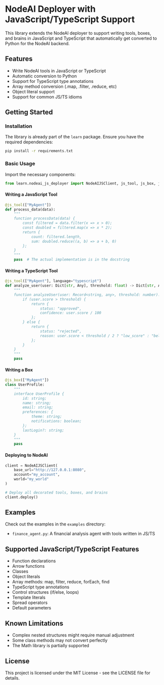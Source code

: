 # NodeAI Deployer with JavaScript/TypeScript Support

This library extends the NodeAI deployer to support writing tools, boxes, and brains in JavaScript and TypeScript that automatically get converted to Python for the NodeAI backend.

## Features

- Write NodeAI tools in JavaScript or TypeScript
- Automatic conversion to Python
- Support for TypeScript type annotations
- Array method conversion (.map, .filter, .reduce, etc)
- Object literal support
- Support for common JS/TS idioms

## Getting Started

### Installation

The library is already part of the `learn` package. Ensure you have the required dependencies:

```bash
pip install -r requirements.txt
```

### Basic Usage

Import the necessary components:

```python
from learn.nodeai_js_deployer import NodeAIJSClient, js_tool, js_box, js_brain
```

#### Writing a JavaScript Tool

```python
@js_tool(["MyAgent"])
def process_data(data):
    """
    function processData(data) {
        const filtered = data.filter(x => x > 0);
        const doubled = filtered.map(x => x * 2);
        return {
            count: filtered.length,
            sum: doubled.reduce((a, b) => a + b, 0)
        };
    }
    """
    pass  # The actual implementation is in the docstring
```

#### Writing a TypeScript Tool

```python
@js_tool(["MyAgent"], language="typescript")
def analyze_user(user: Dict[str, Any], threshold: float) -> Dict[str, Any]:
    """
    function analyzeUser(user: Record<string, any>, threshold: number): Record<string, any> {
        if (user.score > threshold) {
            return {
                status: "approved",
                confidence: user.score / 100
            };
        } else {
            return {
                status: "rejected",
                reason: user.score < threshold / 2 ? "low_score" : "below_threshold"
            };
        }
    }
    """
    pass
```

#### Writing a Box

```python
@js_box(["MyAgent"])
class UserProfile:
    """
    interface UserProfile {
        id: string;
        name: string;
        email: string;
        preferences: {
            theme: string;
            notifications: boolean;
        };
        lastLogin?: string;
    }
    """
    pass
```

#### Deploying to NodeAI

```python
client = NodeAIJSClient(
    base_url="http://127.0.0.1:8080",
    account="my_account",
    world="my_world"
)

# Deploy all decorated tools, boxes, and brains
client.deploy()
```

## Examples

Check out the examples in the `examples` directory:

- `finance_agent.py`: A financial analysis agent with tools written in JS/TS

## Supported JavaScript/TypeScript Features

- Function declarations
- Arrow functions
- Classes
- Object literals
- Array methods: map, filter, reduce, forEach, find
- TypeScript type annotations
- Control structures (if/else, loops)
- Template literals
- Spread operators
- Default parameters

## Known Limitations

- Complex nested structures might require manual adjustment
- Some class methods may not convert perfectly
- The Math library is partially supported

## License

This project is licensed under the MIT License - see the LICENSE file for details.
